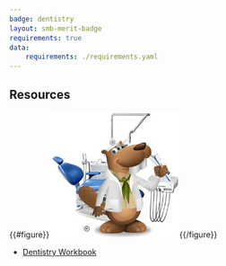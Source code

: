 ```yaml
---
badge: dentistry
layout: smb-merit-badge
requirements: true
data:
    requirements: ./requirements.yaml
---
```


## Resources

{{#figure}}<img src="dentistry-bucky.jpg" class="W(100%)" />{{/figure}}
* [Dentistry Workbook](dentistry-workbook.pdf)
